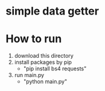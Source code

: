 # simple data getter

# How to run

1. download this directory
2. install packages by pip
    - "pip install bs4 requests"
3. run main.py
    - "python main.py"
